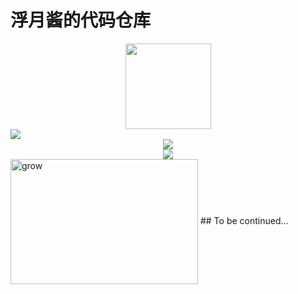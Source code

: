 # 浮月酱的代码仓库

<div align="center"> <img height="137px" src="https://github-readme-stats.vercel.app/api?username=fuyueagain&hide_title=true&hide_border=true&show_icons=trueline_height=21&text_color=000&icon_color=000&bg_color=0,ea6161,ffc64d,fffc4d,52fa5a&theme=graywhite" /> </div> <img src="https://github-readme-stats.vercel.app/api/top-langs/?username=fuyueagain&hide_title=true&hide_border=true&layout=compact&langs_count=6&text_color=000&icon_color=fff&bg_color=0,52fa5a,4dfcff,c64dff&theme=graywhite" /> </div>

<div align="center"> <img src="https://visitor-badge.glitch.me/badge?page_id=fuyueagain" /> </div>
<div align="center"> <img src="https://github-readme-streak-stats.herokuapp.com/?user=fuyueagain" /> </div>

<!-- ![techgrow]() -->
<img src="[https://user-images.githubusercontent.com/43753416/191948912-e1de4891-1215-48af-9a12-e468c07fe0cf.png]" width = "300" height = "200" alt="grow" align=center />
## To be continued...
